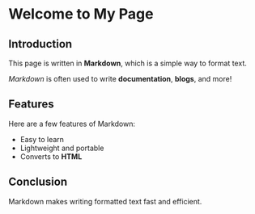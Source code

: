 # Welcome to My Page

## Introduction

This page is written in **Markdown**, which is a simple way to format text.

*Markdown* is often used to write **documentation**, **blogs**, and more!

## Features

Here are a few features of Markdown:

- Easy to learn
- Lightweight and portable
- Converts to **HTML**

## Conclusion

Markdown makes writing formatted text fast and efficient.
